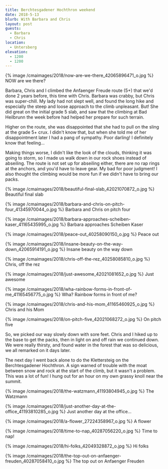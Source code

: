 ```yaml
---
title: Berchtesgadener Hochthron weekend
date: 2018-5-13
blurb: With Barbara and Chris
layout: post
guests:
  - Barbara
  - Chris
location:
  - Untersberg
elevation:
  - 1200
  - 1200
---
```


{% image /cmaimages/2018/now-are-we-there_42065896471_o.jpg %}
NOW are we there?

Barbara, Chris and I climbed the Anfaenger Freude route (5+) that we'd done 2
years before, this time with Chris. Barbara was crabby, but Chris was
super-chill. My lady had not slept well, and found the long hike and especially
the steep and loose approach to the climb unpleasant. But! She did great on the
initial grade 5 slab, and saw that the climbing at Bad Heilbrunn the week
before had helped her prepare for such terrain.

Higher on the route, she was disappointed that she had to pull on the sling at
the grade 5+ crux. I didn't know that, but when she told me of her
disappointment later I had a pang of sympathy. Poor darling! I definitely know
that feeling...

Making things worse, I didn't like the look of the clouds, thinking it was
going to storm, so I made us walk down in our rock shoes instead of abseiling.
The route is not set up for abseiling either, there are no rap rings at the
anchors, and you'd have to leave gear. My bad for poor judgment! I also thought
the climbing would be more fun if we didn't have to bring our packs.

{% image /cmaimages/2018/beautiful-final-slab_42021070872_o.jpg %}
Beautiful final slab

{% image /cmaimages/2018/barbara-and-chris-on-pitch-four_41345970044_o.jpg %}
Barbara and Chris on pitch four

{% image /cmaimages/2018/barbara-approaches-scheiben-kaser_41165435995_o.jpg %}
Barbara approaches Scheiben Kaser

{% image /cmaimages/2018/peace-out_40258090150_o.jpg %}
Peace out

{% image /cmaimages/2018/insane-beauty-on-the-way-down_42065914191_o.jpg %}
Insane beauty on the way down

{% image /cmaimages/2018/chris-off-the-rez_40258085810_o.jpg %}
Chris, off the rez

{% image /cmaimages/2018/just-awesome_42021081652_o.jpg %}
Just awesome

{% image /cmaimages/2018/wha-rainbow-forms-in-front-of-me_41165456775_o.jpg %}
Wha? Rainbow forms in front of me?

{% image /cmaimages/2018/chris-and-his-mom_41165460925_o.jpg %}
Chris and his Mom

{% image /cmaimages/2018/on-pitch-five_42021068272_o.jpg %}
On pitch five

So, we picked our way slowly down with sore feet. Chris and I hiked up to the
base to get the packs, then in light on and off rain we continued down. We were
really thirsty, and found water in the forest that was so delicious, we all
remarked on it days later.

The next day I went back alone to do the Klettersteig on the Berchtesgadener
Hochthron.  A sign warned of trouble with the moat between snow and rock at the
start of the climb, but it wasn't a problem. This was a lot of fun! I hung out
for an hour on my own grassy knoll near the summit.

{% image /cmaimages/2018/the-watzmann_41193804945_o.jpg %}
The Watzmann

{% image /cmaimages/2018/just-another-day-at-the-office_41193810285_o.jpg %}
Just another day at the office...

{% image /cmaimages/2018/a-flower_27224358967_o.jpg %}
A flower

{% image /cmaimages/2018/time-to-nap_40287056220_o.jpg %}
Time to nap!

{% image /cmaimages/2018/hi-folks_42049328872_o.jpg %}
Hi folks

{% image /cmaimages/2018/the-top-out-on-anfaenger-freuden_40287058410_o.jpg %}
The top out on Anfaenger Freuden
